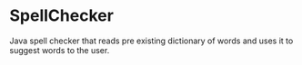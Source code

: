 # SpellChecker
Java spell checker that reads pre existing dictionary of words and uses it to suggest words to the user. 
